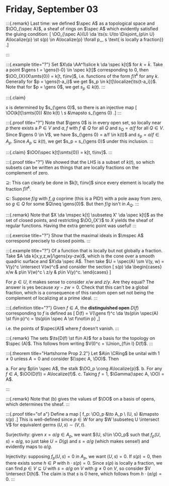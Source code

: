 # Friday, September 03


:::{.remark}
Last time: we defined $\spec A$ as a topological space and $\OO_{\spec A}$, a sheaf of rings on $\spec A$ which evidently satisfied the gluing condition:
\[
\OO_{\spec A}(U) \da \ts{s: U\to \Disjoint_{p\in U} A\localize{p} \st s(p) \in A\localize{p} \forall p,\,\, s \text{ is locally a fraction}}
.\]

:::

:::{.example title="?"}
Set $X\da \AA^1\slice k \da \spec k[t]$ for $k=\bar k$.
Take a point $\gens t = \gens{t-0} \in \spec k[t]$ corresponding to 0, then $\OO_{X}(X\smts{0}) = k[t, t\inv]$, i.e. functions of the form $f/t^k$ for any $k$.
Generally for $p = \gens{t-a_i}$ we get $s_p \in k[t]\localize{\ts{t-a_i}}$.
Note that for $p = \gens 0$, we get $s_p \in k(t)$.
:::

:::{.claim}

$s$ is determined by $s_{\gens 0}$, so there is an injective map
\[
\OO(k[t]\smts{0}) &\to k(t) \\
s &\mapsto s_{\gens 0}
.\]
:::

:::{.proof title="?"}
Note that $\gens 0$ is in every open set, so locally near $p$ there exists a $P\in V$ and $a,f$ with $f\not\in Q$ for all $Q$ and $s_Q = a/f$ for all $Q\in V$.
Since $\gens 0 \in V$, we have $s_{\gens 0} = a/f \in k(t)$ and $s_p = a/f\in A_p$.
Since $A_p \subseteq k(t)$, we get $s_p = s_{\gens 0}$ under this inclusion.
:::

:::{.claim}
$\OO(\spec k[t]\smts{0}) = k[t, t\inv]$.
:::

:::{.proof title="?"}
We showed that the LHS is a subset of $k(t)$, so which subsets can be written as things that are locally fractions on the complement of zero.

$\supseteq$: 
This can clearly be done in $k[t, t\inv]$ since every element is locally the fraction $f/t^k$.

$\subseteq$:
Suppose $f/g$ with $f,g$ coprime (this is a PID!) with a pole away from zero, so $g\in Q$ for some $Q\neq \gens{0}$.
But then $f/g$ isn't in $A_Q$.
:::

:::{.remark}
Note that $X \da \mspec k[t] \subseteq X' \da \spec k[t]$ as the set of closed points, and restricting $\OO_{X'}$ to $X$ yields the sheaf of regular functions.
Having the extra generic point was useful!
:::

:::{.exercise title="?"}
Show that the maximal ideals in $\mspec A$ correspond precisely to closed points.
:::

:::{.example title="?"}
Of a function that is locally but not globally a fraction.
Take $A \da k[x,y,z,w]/\gens{xy-zw}$, which is the cone over a smooth quadric surface and $X\da \spec A$.
Then take $U = \spec(A) \sm V(y, w) = V(y)^c \intersect V(w)^c$ and consider the section
\[
s(p) \da
\begin{cases}
x/w & p\in V(w)^c 
\\
z/y & p\in V(y)^c.
\end{cases}
\]

For $p\in U$, it makes sense to consider $x/w$ and $z/y$.
Are they equal?
The answer is yes because $xy-zw = 0$.
Check that this can't be a global fraction, which is a consequence of this random open set not being the complement of localizing at a prime ideal.
:::

:::{.definition title="?"}
Given $f\in A$, the **distinguished open** $D(f)$ corresponding to $f$ is defined as
\[
D(f) = V(\gens f)^c \da \ts{p\in \spec(A) \st f\in p}^c = \ts{p\in \spec A \st f\not\in p}
,\]

i.e. the points of $\spec(A)$ where $f$ doesn't vanish.
:::

:::{.remark}
The sets $\ts{D(f) \st f\in A}$ for a basis for the topology on $\spec (A)$.
This follows from writing $V(I)^c = \Union_{f\in I} D(f)$.
:::

:::{.theorem title="Hartshorne Prop 2.2"}
Let $A\in \CRing$ be unital with $1\neq 0$ unless $A=0$ and consider $(\spec A, \OO)$.
Then

a. For any $p\in \spec A$, the stalk $\OO_p \cong A\localize{p}$.
b. For any $f\in A$, $\OO(D(f)) = A\localize{f}$.
c. Taking $f=1$, $\Gamma(\spec A, \OO) = A$.

:::

:::{.remark}
Note that (b) gives the values of $\OO$ on a basis of opens, which determines the sheaf.
:::

:::{.proof title="of a"}
Define a map
\[
f_p: \OO_p &\to A_p \\
(U, s) &\mapsto s(p)
.\]
This is well-defined since $p\in W$ for any $W \subseteq U \intersect V$ for equivalent germs $(U, s) \sim (V, t)$.

Surjectivity: given $x=a/g \in A_p$, we want $(U, s)\in \OO_p$ such that $f_p(U, s) = a/g$, so just take $U = D(g)$ and $s=a/g$ (which makes sense!) and evidently maps to $a/g$.

Injectivity: supposing $f_p(U, s) = 0$ in $A_p$, we want $(U, s) = 0$.
If $s(p) = 0$, then there exists some $h\in P$ with $h\cdot s(p) = 0$.
Since $s(p)$ is locally a fraction, we can find $p\in V \subseteq U$ with $s=a/g$ on $V$ with $g\neq 0$ on $V$, so consider $V \intersect D(h)$.
The claim is that $s$ is 0 here, which follows from $h\cdot (a/g) = 0$.
:::


